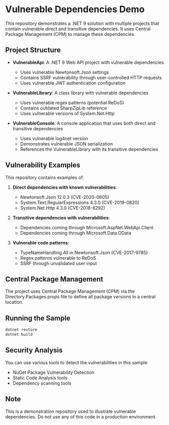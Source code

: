 # Vulnerable Dependencies Demo

This repository demonstrates a .NET 9 solution with multiple projects that contain vulnerable direct and transitive dependencies. It uses Central Package Management (CPM) to manage these dependencies.

## Project Structure

- **VulnerableApi**: A .NET 9 Web API project with vulnerable dependencies
  - Uses vulnerable Newtonsoft.Json settings
  - Contains SSRF vulnerability through user-controlled HTTP requests
  - Uses vulnerable JWT authentication configuration

- **VulnerableLibrary**: A class library with vulnerable dependencies
  - Uses vulnerable regex patterns (potential ReDoS)
  - Contains outdated SharpZipLib reference
  - Uses vulnerable versions of System.Net.Http

- **VulnerableConsole**: A console application that uses both direct and transitive dependencies
  - Uses vulnerable log4net version
  - Demonstrates vulnerable JSON serialization
  - References the VulnerableLibrary with its transitive dependencies

## Vulnerability Examples

This repository contains examples of:

1. **Direct dependencies with known vulnerabilities**:
   - Newtonsoft.Json 12.0.3 (CVE-2020-0605)
   - System.Text.RegularExpressions 4.3.0 (CVE-2019-0820)
   - System.Net.Http 4.3.0 (CVE-2018-8292)

2. **Transitive dependencies with vulnerabilities**:
   - Dependencies coming through Microsoft.AspNet.WebApi.Client
   - Dependencies coming through Microsoft.Data.OData

3. **Vulnerable code patterns**:
   - TypeNameHandling.All in Newtonsoft.Json (CVE-2017-9785)
   - Regex patterns vulnerable to ReDoS
   - SSRF through unvalidated user input

## Central Package Management

The project uses Central Package Management (CPM) via the Directory.Packages.props file to define all package versions in a central location.

## Running the Sample

```powershell
dotnet restore
dotnet build
```

## Security Analysis

You can use various tools to detect the vulnerabilities in this sample:

- NuGet Package Vulnerability Detection
- Static Code Analysis tools
- Dependency scanning tools

## Note

This is a demonstration repository used to illustrate vulnerable dependencies. Do not use any of this code in a production environment.

